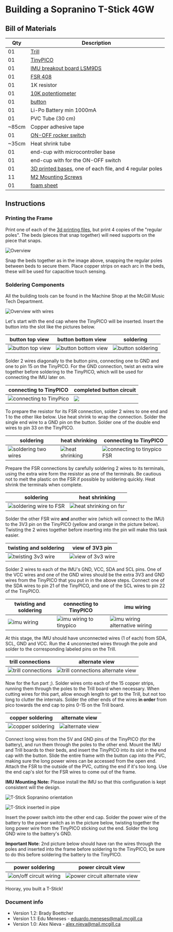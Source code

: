# Building a Sopranino T-Stick 4GW

## Bill of Materials

| Qty | Description |
|----|----|
| 01 | [Trill](https://shop.bela.io/products/trill-craft/) |
| 01 | [TinyPICO](https://www.adafruit.com/product/4335) |
| 01 | [IMU breakout board LSM9DS](https://www.sparkfun.com/products/13284) |
| 01 | [FSR 408](https://www.robotshop.com/ca/en/interlink-24-long-fsr.html) |
| 01 | 1K resistor |
| 01 | [10K potentiometer](https://www.digikey.com/products/en?mpart=PV36W103C01B00&v=118) |
| 01 | [button](https://www.digikey.ca/product-detail/en/c-k/PTS125SM43-2-LFS/CKN9100-ND/1146743) |
| 01 | Li-Po Battery min 1000mA |
| 01 | PVC Tube (30 cm) |
| \~85cm | Copper adhesive tape |
| 01 | [ON-OFF rocker switch](https://www.digikey.ca/product-detail/en/RA1113112R/EG5619-ND/3778055/?itemSeq=307636370) |
| \~35cm | Heat shrink tube |
| 01 | end-cup with microcontroller base |
| 01 | end-cup with for the ON-OFF switch |
| 01 | [3D printed bases](https://github.com/IDMIL/T-Stick/tree/main/3D_printing), one of each file, and 4 regular poles |
| 11 | [M2 Mounting Screws](https://www.digikey.ca/product-detail/en/MPMS+002+0008+PH/H739-ND/274950/?itemSeq=307635387) |
| 01 | [foam sheet](https://www.amazon.ca/Craft-Foam-Sheets-Assorted-Colours/dp/B005EQPRM6) |

## Instructions

### Printing the Frame

Print one of each of the [3d printing files](https://github.com/IDMIL/T-Stick/tree/main/3D_printing), but print 4 copies of the "regular poles". The beds (pieces that snap together) will need supports on the piece that snaps.

 ![Overview](Images/overview.png)

Snap the beds together as in the image above, snapping the regular poles between beds to secure them. Place copper strips on each arc in the beds, these will be used for capacitive touch sensing.

### Soldering Components

All the building tools can be found in the Machine Shop at the McGill Music Tech Department.

 ![Overview with wires](Images/overview-wires.png)

Let's start with the end cap where the TinyPICO will be inserted. Insert the button into the slot like the pictures below.

| button top view | button bottom view | soldering |
|----|----|----|
|  ![button top view](Images/button-top.png) |  ![button bottom view](Images/button-bottom.png) |  ![button soldering](Images/button-soldering.png) |

Solder 2 wires diagonally to the button pins, connecting one to GND and one to pin 15 on the TinyPICO. For the GND connection, twist an extra wire together before soldering to the TinyPICO, which will be used for connecting the IMU later on.

| connecting to TinyPICO | completed button circuit |
|----|----|
|  ![connecting to TinyPico](Images/connecting-tinypico.png) |  ![](Images/button-completecircuit.png) |

To prepare the resistor for its FSR connection, solder 2 wires to one end and 1 to the other like below. Use heat shrink to wrap the connection. Solder the single end wire to a GND pin on the button. Solder one of the double end wires to pin 33 on the TinyPICO.

| soldering | heat shrinking | connecting to TinyPICO |
|----|----|----|
| ![soldering two wires](Images/fsr-twowire.png) |  ![heat shrinking](Images/heatshrink-fsrtwowire.png) |  ![connecting to tinypico FSR](Images/fsr-tinypico.png) |

Prepare the FSR connections by carefully soldering 2 wires to its terminals, using the extra wire form the resistor as one of the terminals. Be cautious not to melt the plastic on the FSR if possible by soldering quickly. Heat shrink the terminals when complete.

| soldering | heat shrinking |
|----|----|
|  ![soldering wire to FSR](Images/fsr-soldering.png)   |  ![heat shrinking on fsr](Images/fsr-heatshrink.png) |

Solder the other FSR wire **and** another wire (which will connect to the IMU) to the 3V3 pin on the TinyPICO (yellow and orange in the picture below). Twisting the 2 wires together before inserting into the pin will make this task easier.

| twisting and soldering | view of 3V3 pin |
|----|----|
|  ![twisting 3v3 wire](Images/wire-twisted.png) |  ![view of 3v3 wire](Images/wire-twisted-view2.png) |

Solder 2 wires to each of the IMU's GND, VCC, SDA and SCL pins. One of the VCC wires and one of the GND wires should be the extra 3V3 and GND wires from the TinyPICO that you put in in the above steps. Connect one of the SDA wires to pin 21 of the TinyPICO, and one of the SCL wires to pin 22 of the TinyPICO.

| twisting and soldering | connecting to TinyPICO | imu wiring |
|----|----|----|
|  ![imu wiring](Images/imu-wiring.png) |  ![imu wiring to tinypico](Images/imu-tinypico.png)  |  ![imu wiring alternative wiring](Images/imu-wiring-topview.png) |

At this stage, the IMU should have unconnected wires (1 of each) from SDA, SCL, GND and VCC. Run the 4 unconnected wires through the pole and solder to the corresponding labeled pins on the Trill.

| trill connections | alternate view |
|----|----|
|  ![trill connections](Images/trill-wiring.png)  |  ![trill connections alternate view](Images/trill-wiring2.png) |

Now for the fun part ;). Solder wires onto each of the 15 copper strips, running them through the poles to the Trill board when necessary. When cutting wires for this part, allow enough length to get to the Trill, but not too long to clutter the internals. Solder the other ends of the wires **in order** from pico towards the end cap to pins 0-15 on the Trill board.

| copper soldering | alternate view |
|----|----|
|  ![copper soldering](Images/copper-soldering.png)  |  ![alternate view](Images/copper-soldering2.png)  |

Connect long wires from the 5V and GND pins of the TinyPICO (for the battery), and run them through the poles to the other end. Mount the IMU and Trill boards to their beds, and insert the TinyPICO into its slot in the end cap with the button. Slide the entire frame with the button cap into the PVC, making sure the long power wires can be accessed from the open end. Attach the FSR to the outside of the PVC, cutting the end if it's too long. Use the end cap's slot for the FSR wires to come out of the frame.

**IMU Mounting Note:** Please install the IMU so that this configuration is kept consistent will the design. 

 ![T-Stick Sopranino orientation](./Images/orientation.png)

 ![T-Stick inserted in pipe](./Images/tstick-insert.png) 

Insert the power switch into the other end cap. Solder the power wire of the battery to the power switch as in the picture below, twisting together the long power wire from the TinyPICO sticking out the end. Solder the long GND wire to the battery's GND.

**Important Note**: 2nd picture below should have ran the wires through the poles and inserted into the frame before soldering to the TinyPICO, be sure to do this before soldering the battery to the TinyPICO.

| power soldering | power circuit view |
|----|----|
|  ![on/off circuit wiring](Images/power-circuit.png) | ![power circuit alternate view](Images/powercircuit-overview.png) |

Hooray, you built a T-Stick!

### Document info

- Version 1.2: Brady Boettcher
- Version 1.1: Edu Meneses - eduardo.meneses@mail.mcgill.ca
- Version 1.0: Alex Nieva - alex.nieva@mail.mcgill.ca